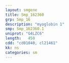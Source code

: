 ```yaml
---
layout: smgene
title: Smp_162360
grp: Smp_16
description: "myoglobin 1"
smp: Smp_162360.1
uniprot: "G4LZC6"
length:   450
cdd: "cd01040, cl21461"
kk: ns
categories: sm
---
```

